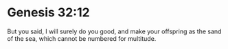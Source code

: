# Genesis 32:12

But you said, I will surely do you good, and make your offspring as the sand of the sea, which cannot be numbered for multitude.
